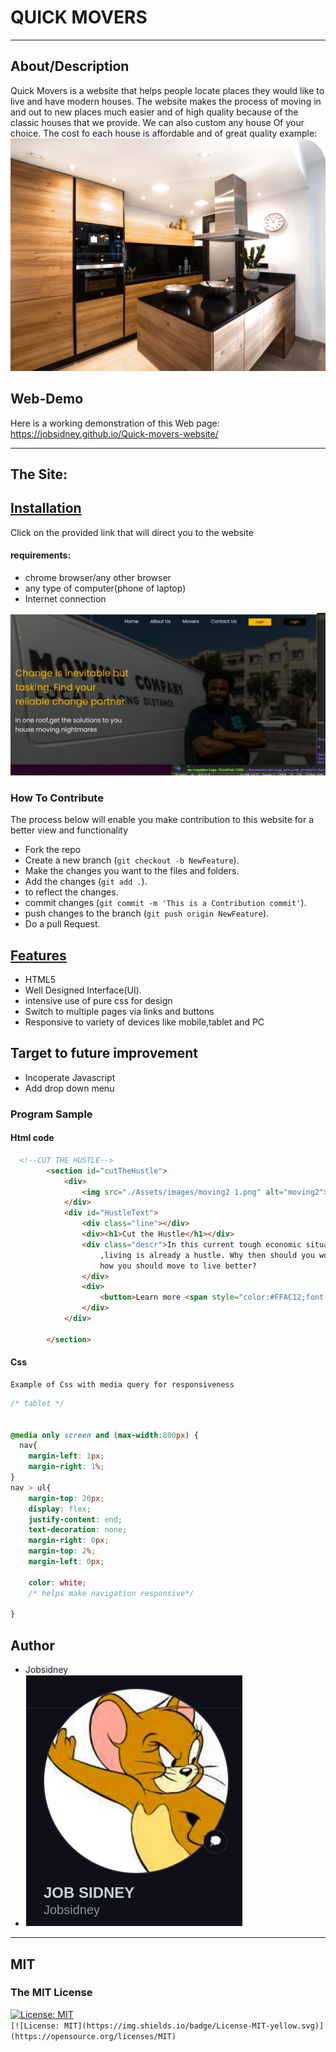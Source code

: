 # QUICK MOVERS

***
## About/Description
Quick Movers is a website that helps people locate places they would like to live and have modern houses. The website makes the process of moving in and out to new places much easier and of high quality because of the classic houses that we provide. We can also custom any house Of your choice. The cost fo each house is affordable and of great quality example:
<img src="./Assets/images/Property%20House.png">

## Web-Demo
Here is a working demonstration of this Web page: https://jobsidney.github.io/Quick-movers-website/

***
## The Site:
## [Installation](hhttps://jobsidney.github.io/Quick-movers-website/) 
Click on the provided link that will direct you to the website
#### requirements:
- chrome browser/any other browser
- any type of computer(phone of laptop)
- Internet connection

<img src="./Assets/images/page1.png">

### How To Contribute

The process below will enable you make contribution to this website for a better view and functionality

- Fork the repo
- Create a new branch (`git checkout -b NewFeature`).
- Make the changes you want to the files and folders.
- Add the changes (`git add .`).
- to reflect the changes.
- commit changes (`git commit -m 'This is a Contribution commit'`).
- push changes to the branch (`git push origin NewFeature`).
- Do a pull Request.
  


## [Features](https://jobsidney.github.io/Quick-movers-website/)

- HTML5
- Well Designed Interface(UI).
- intensive use of pure css for design
- Switch to multiple pages via links and buttons
- Responsive to variety of devices like mobile,tablet and PC
  

## Target to future improvement
- Incoperate Javascript
- Add drop down menu
  
### Program Sample
#### Html code
```Html
  <!--CUT THE HUSTLE-->
        <section id="cutTheHustle">
            <div>
                <img src="./Assets/images/moving2 1.png" alt="moving2">
            </div>
            <div id="HustleText">
                <div class="line"></div>
                <div><h1>Cut the Hustle</h1></div>
                <div class="descr">In this current tough economic situations
                    ,living is already a hustle. Why then should you worry ABout
                    how you should move to live better?
                </div>
                <div>
                    <button>Learn more <span style="color:#FFAC12;font-size: 20px;margin-left: 2px;">&#x27A1;</span></button>
                </div>
            </div>
      
        </section>
```

#### Css
    Example of Css with media query for responsiveness
```Css
/* tablet */


@media only screen and (max-width:800px) {
  nav{
    margin-left: 1px;
    margin-right: 1%;
}
nav > ul{
    margin-top: 20px;
    display: flex;
    justify-content: end;
    text-decoration: none;
    margin-right: 0px;
    margin-top: 2%;
    margin-left: 0px;
    
    color: white;
    /* helps make navigation responsive*/
    
}
```
## Author
- Jobsidney
- [<img style="border: 1px solid white;" src="./Assets/images/job.png">](https://github.com/Jobsidney/)
***
## MIT
### The MIT License
[![License: MIT](https://img.shields.io/badge/License-MIT-yellow.svg)](https://opensource.org/licenses/MIT)  
`[![License: MIT](https://img.shields.io/badge/License-MIT-yellow.svg)](https://opensource.org/licenses/MIT)`
  
